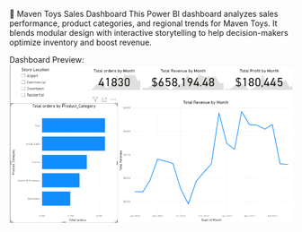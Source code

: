 🧸 Maven Toys Sales Dashboard
This Power BI dashboard analyzes sales performance, product categories, and regional trends for Maven Toys. It blends modular design with interactive storytelling to help decision-makers optimize inventory and boost revenue.

Dashboard Preview: ![Maven Toys Dashboard](Screenshot_8.png)
